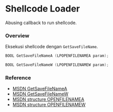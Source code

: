 # Shellcode Loader

Abusing callback to run shellcode.

### Overview

Eksekusi shellcode dengan `GetSaveFileName`.

```c++
BOOL GetSaveFileNameA (LPOPENFILENAMEA param);

BOOL GetSaveFileNameW (LPOPENFILENAMEW param);
```

### Reference 

- [MSDN GetSaveFileNameA](https://docs.microsoft.com/en-us/windows/win32/api/commdlg/nf-commdlg-getsavefilenamea)
- [MSDN GetSaveFileNameW](https://docs.microsoft.com/en-us/windows/win32/api/commdlg/nf-commdlg-getsavefilenamew)
- [MSDN structure OPENFILENAMEA](https://docs.microsoft.com/en-us/windows/win32/api/commdlg/ns-commdlg-openfilenamea)
- [MSDN structure OPENFILENAMEW](https://docs.microsoft.com/en-us/windows/win32/api/commdlg/ns-commdlg-openfilenamew)